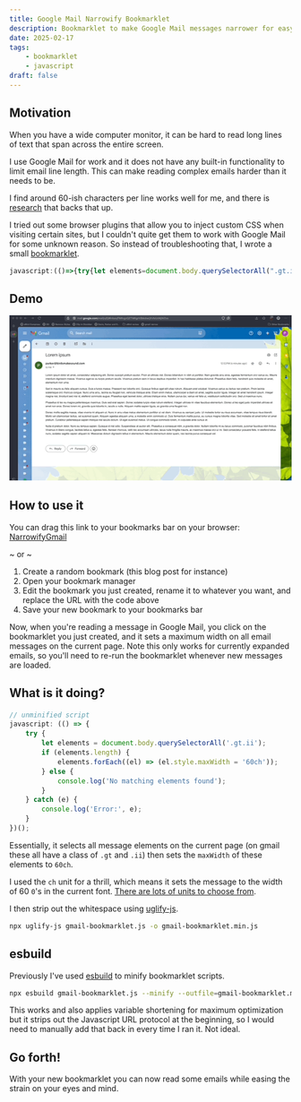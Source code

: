 ```yaml
---
title: Google Mail Narrowify Bookmarklet
description: Bookmarklet to make Google Mail messages narrower for easy reading.
date: 2025-02-17
tags:
    - bookmarklet
    - javascript
draft: false
---
```


## Motivation

When you have a wide computer monitor, it can be hard to read long lines of text that span across the entire screen.

I use Google Mail for work and it does not have any built-in functionality to limit email line length. This can make reading complex emails harder than it needs to be.

I find around 60-ish characters per line works well for me, and there is [research](https://baymard.com/blog/line-length-readability) that backs that up.

I tried out some browser plugins that allow you to inject custom CSS when visiting certain sites, but I couldn't quite get them to work with Google Mail for some unknown reason. So instead of troubleshooting that, I wrote a small [bookmarklet](https://en.wikipedia.org/wiki/Bookmarklet).

<!-- prettier-ignore -->
```js
javascript:(()=>{try{let elements=document.body.querySelectorAll(".gt.ii");if(elements.length){elements.forEach(el=>el.style.maxWidth="60ch")}else{console.log("No matching elements found")}}catch(e){console.log("Error:",e)}})();
```

## Demo

![Gmail narrower demo](./demo.gif)

## How to use it

You can drag this link to your bookmarks bar on your browser: <a href='javascript:(()=>{try{let elements=document.body.querySelectorAll(".gt.ii");if(elements.length){elements.forEach(el=>el.style.maxWidth="60ch")}else{console.log("No matching elements found")}}catch(e){console.log("Error:",e)}})();'>NarrowifyGmail</a>

~ or ~

1. Create a random bookmark (this blog post for instance)
2. Open your bookmark manager
3. Edit the bookmark you just created, rename it to whatever you want, and replace the URL with the code above
4. Save your new bookmark to your bookmarks bar

Now, when you're reading a message in Google Mail, you click on the bookmarklet you just created, and it sets a maximum width on all email messages on the current page. Note this only works for currently expanded emails, so you'll need to re-run the bookmarklet whenever new messages are loaded.

## What is it doing?

```js
// unminified script
javascript: (() => {
    try {
        let elements = document.body.querySelectorAll('.gt.ii');
        if (elements.length) {
            elements.forEach((el) => (el.style.maxWidth = '60ch'));
        } else {
            console.log('No matching elements found');
        }
    } catch (e) {
        console.log('Error:', e);
    }
})();
```

Essentially, it selects all message elements on the current page (on gmail these all have a class of `.gt` and `.ii`) then sets the `maxWidth` of these elements to `60ch`.

I used the `ch` unit for a thrill, which means it sets the message to the width of 60 `0`'s in the current font. [There are lots of units to choose from](https://web.dev/learn/css/sizing/).

I then strip out the whitespace using [uglify-js](https://www.npmjs.com/package/uglify-js).

```sh
npx uglify-js gmail-bookmarklet.js -o gmail-bookmarklet.min.js
```

## esbuild

Previously I've used [esbuild](https://esbuild.github.io/api/#minify) to minify bookmarklet scripts.

```sh
npx esbuild gmail-bookmarklet.js --minify --outfile=gmail-bookmarklet.min.js
```

This works and also applies variable shortening for maximum optimization but it strips out the Javascript URL protocol at the beginning, so I would need to manually add that back in every time I ran it. Not ideal.

## Go forth!

With your new bookmarklet you can now read some emails while easing the strain on your eyes and mind.
